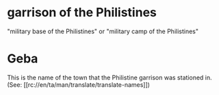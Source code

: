# garrison of the Philistines

"military base of the Philistines" or "military camp of the Philistines"

# Geba

This is the name of the town that the Philistine garrison was stationed in. (See: [[rc://en/ta/man/translate/translate-names]])

